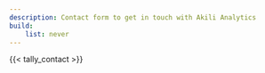 ```yaml
---
description: Contact form to get in touch with Akili Analytics
build:
    list: never
---
```


{{< tally_contact >}}

